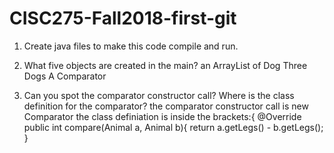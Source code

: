 # CISC275-Fall2018-first-git
1. Create java files to make this code compile and run.

2. What five objects are created in the main?
   an ArrayList of Dog
   Three Dogs
   A Comparator<Animal>

3. Can you spot the comparator constructor call? Where is the class definition for the comparator?
   the comparator constructor call is new Comparator<Animal>
   the class definiation is inside the brackets:{
       @Override
			public int compare(Animal a, Animal b){
			    return a.getLegs() - b.getLegs();
  }
   
